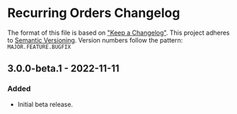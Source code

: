 # Recurring Orders Changelog

The format of this file is based on ["Keep a Changelog"](http://keepachangelog.com/). This project adheres to [Semantic Versioning](http://semver.org/). Version numbers follow the pattern: `MAJOR.FEATURE.BUGFIX`


## 3.0.0-beta.1 - 2022-11-11

### Added

- Initial beta release.
